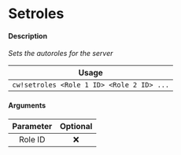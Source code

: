 # Setroles

#### Description

_Sets the autoroles for the server_

| Usage |
| :---: |
| `cw!setroles <Role 1 ID> <Role 2 ID> ...` |

#### Arguments

| Parameter | Optional |
| :---: | :---: |
| Role ID | ❌ |

